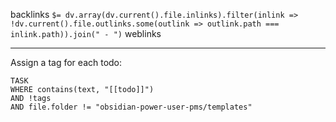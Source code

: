 backlinks `$= dv.array(dv.current().file.inlinks).filter(inlink => !dv.current().file.outlinks.some(outlink => outlink.path === inlink.path)).join(" - ")`
weblinks 
___
Assign a tag for each todo:
```dataview
TASK
WHERE contains(text, "[[todo]]")
AND !tags
AND file.folder != "obsidian-power-user-pms/templates"
```
